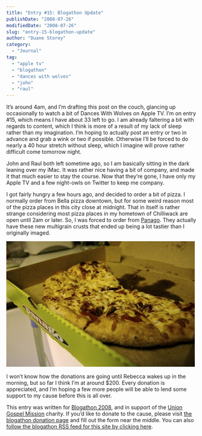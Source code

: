 ```yaml
---
title: "Entry #15: Blogathon Update"
publishDate: "2008-07-26"
modifiedDate: "2008-07-26"
slug: "entry-15-blogathon-update"
author: "Duane Storey"
category:
  - "Journal"
tag:
  - "apple tv"
  - "blogathon"
  - "dances with wolves"
  - "john"
  - "raul"
---
```


It’s around 4am, and I’m drafting this post on the couch, glancing up occasionally to watch a bit of Dances With Wolves on Apple TV. I’m on entry #15, which means I have about 33 left to go. I am already faltering a bit with regards to content, which I think is more of a result of my lack of sleep rather than my imagination. I’m hoping to actually post an entry or two in advance and grab a wink or two if possible. Otherwise I’ll be forced to do nearly a 40 hour stretch without sleep, which I imagine will prove rather difficult come tomorrow night.

John and Raul both left sometime ago, so I am basically sitting in the dark leaning over my iMac. It was rather nice having a bit of company, and made it that much easier to stay the course. Now that they’re gone, I have only my Apple TV and a few night-owls on Twitter to keep me company.

I got fairly hungry a few hours ago, and decided to order a bit of pizza. I normally order from Bella pizza downtown, but for some weird reason most of the pizza places in this city close at midnight. That in itself is rather strange considering most pizza places in my hometown of Chilliwack are open until 2am or later. So, I was forced to order from [Panago](http://panago.com). They actually have these new multigrain crusts that ended up being a lot tastier than I originally imaged.

![Pizza](_images/entry-15-blogathon-update-1.jpg)

I won’t know how the donations are going until Rebecca wakes up in the morning, but so far I think I’m at around $200. Every donation is appreciated, and I’m hoping a few more people will be able to lend some support to my cause before this is all over.

This entry was written for [Blogathon 2008](http://www.migratorynerd.com/tag/blogathon), and in support of the [Union Gospel Mission](http://ugm.ca) charity. If you’d like to donate to the cause, please visit [the blogathon donation page](http://miss604.com/blogathon) and fill out the form near the middle. You can also [follow the blogathon RSS feed for this site by clicking here](http://www.migratorynerd.com/tag/blogathon/feed).